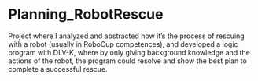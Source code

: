 # Planning_RobotRescue
Project where I analyzed and abstracted how it’s the process of rescuing with a robot (usually in RoboCup competences), and developed a logic program with DLV-K, where by only giving background knowledge and the actions of the robot, the program could resolve and show the best plan to complete a successful rescue.
